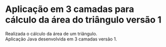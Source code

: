 # Aplicação em 3 camadas para cálculo da área do triângulo versão 1
Realizada o cálculo da área de um triângulo.<br>
Aplicação Java desenvolvida em 3 camadas versão 1.<br>
